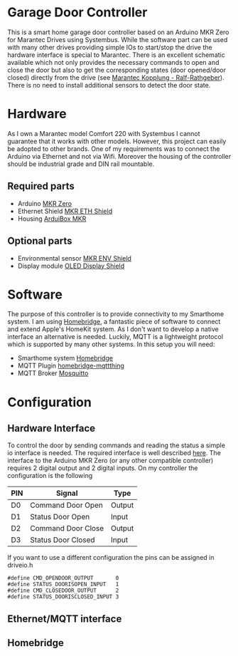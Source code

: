 # Garage Door Controller
This is a smart home garage door controller based on an Arduino MKR Zero for Marantec Drives using Systembus. While the software part can be used with many other drives providing simple IOs to start/stop the drive the hardware interface is special to Marantec. There is an excellent schematic available which not only provides the necessary commands to open and close the door but also to get the corresponding states (door opened/door closed) directly from the drive (see  [Marantec Kopplung - Ralf-Rathgeber](https://www.ralf-rathgeber.de/hausautomation/marantec.html)). There is no need to install additional sensors to detect the door state. 

# Hardware
As I own a Marantec model Comfort 220 with Systembus I cannot guarantee that it works with other models. However, this project can easily be adopted to other brands. One of my requirements was to connect the Arduino via Ethernet and not via Wifi. Moreover the housing of the controller should be industrial grade and DIN rail mountable. 

## Required parts
- Arduino [MKR Zero](https://docs.arduino.cc/hardware/mkr-zero)
- Ethernet Shield [MKR ETH Shield](https://docs.arduino.cc/hardware/mkr-eth-shield)
- Housing [ArduiBox MKR](https://www.hwhardsoft.de/deutsch/projekte/arduibox-mkr/)

## Optional parts
- Environmental sensor [MKR ENV Shield](https://docs.arduino.cc/hardware/mkr-env-shield)
- Display module [OLED Display Shield](https://www.hwhardsoft.de/deutsch/projekte/display-shield/)


# Software
The purpose of this controller is to provide connectivity to my Smarthome system. I am using [Homebridge](https://homebridge.io), a fantastic piece of software to connect and extend Apple's HomeKit system. As I don't want to develop a native interface an alternative is needed. Luckily, MQTT is a lightweight protocol which is supported by many other systems. In this setup you will need:

- Smarthome system [Homebridge](https://homebridge.io)
- MQTT Plugin [homebridge-mqttthing](https://github.com/arachnetech/homebridge-mqttthing)
- MQTT Broker [Mosquitto](https://mosquitto.org)

# Configuration
## Hardware Interface
To control the door by sending commands and reading the status a simple io interface is needed. The required interface is well described [here](https://www.ralf-rathgeber.de/hausautomation/marantec.html). The interface to the Arduino MKR Zero (or any other compatible controller) requires 2 digital output and 2 digital inputs. On my controller the configuration is the following

| PIN | Signal             | Type   |
| --- | ------------------ | ------ |
| D0  | Command Door Open  | Output |
| D1  | Status Door Open   | Input  |
| D2  | Command Door Close | Output |
| D3  | Status Door Closed | Input  |

If you want to use a different configuration the pins can be assigned in driveio.h

```
#define CMD_OPENDOOR_OUTPUT       0
#define STATUS_DOORISOPEN_INPUT   1
#define CMD_CLOSEDOOR_OUTPUT      2
#define STATUS_DOORISCLOSED_INPUT 3
```

## Ethernet/MQTT interface

## Homebridge